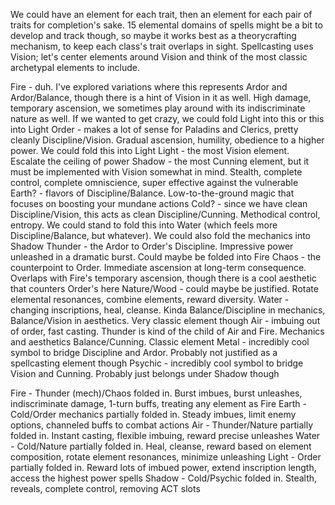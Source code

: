 We could have an element for each trait, then an element for each pair of traits for completion's sake. 15 elemental domains of spells might be a bit to develop and track though, so maybe it works best as a theorycrafting mechanism, to keep each class's trait overlaps in sight. Spellcasting uses Vision; let's center elements around Vision and think of the most classic archetypal elements to include.

Fire - duh. I've explored variations where this represents Ardor and Ardor/Balance, though there is a hint of Vision in it as well. High damage, temporary ascension, we sometimes play around with its indiscriminate nature as well. If we wanted to get crazy, we could fold Light into this or this into Light
Order - makes a lot of sense for Paladins and Clerics, pretty cleanly Discipline/Vision. Gradual ascension, humility, obedience to a higher power. We could fold this into Light
Light - the most Vision element. Escalate the ceiling of power
Shadow - the most Cunning element, but it must be implemented with Vision somewhat in mind. Stealth, complete control, complete omniscience, super effective against the vulnerable
Earth? - flavors of Discipline/Balance. Low-to-the-ground magic that focuses on boosting your mundane actions
Cold? - since we have clean Discipline/Vision, this acts as clean Discipline/Cunning. Methodical control, entropy. We could stand to fold this into Water (which feels more Discipline/Balance, but whatever). We could also fold the mechanics into Shadow
Thunder - the Ardor to Order's Discipline. Impressive power unleashed in a dramatic burst. Could maybe be folded into Fire
Chaos - the counterpoint to Order. Immediate ascension at long-term consequence. Overlaps with Fire's temporary ascension, though there is a cool aesthetic that counters Order's here
Nature/Wood - could maybe be justified. Rotate elemental resonances, combine elements, reward diversity.
Water - changing inscriptions, heal, cleanse. Kinda Balance/Discipline in mechanics, Balance/Vision in aesthetics. Very classic element though
Air - imbuing out of order, fast casting. Thunder is kind of the child of Air and Fire. Mechanics and aesthetics Balance/Cunning. Classic element
Metal - incredibly cool symbol to bridge Discipline and Ardor. Probably not justified as a spellcasting element though
Psychic - incredibly cool symbol to bridge Vision and Cunning. Probably just belongs under Shadow though

Fire - Thunder (mech)/Chaos folded in. Burst imbues, burst unleashes, indiscriminate damage, 1-turn buffs, treating any element as Fire
Earth - Cold/Order mechanics partially folded in. Steady imbues, limit enemy options, channeled buffs to combat actions
Air - Thunder/Nature partially folded in. Instant casting, flexible imbuing, reward precise unleashes 
Water - Cold/Nature partially folded in. Heal, cleanse, reward based on element composition, rotate element resonances, minimize unleashing
Light - Order partially folded in. Reward lots of imbued power, extend inscription length, access the highest power spells
Shadow - Cold/Psychic folded in. Stealth, reveals, complete control, removing ACT slots